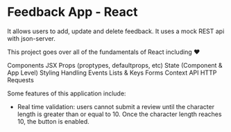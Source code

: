 # Feedback App - React

It allows users to add, update and delete feedback. It uses a mock REST api with json-server.

This project goes over all of the fundamentals of React including ❤️

Components
JSX
Props (proptypes, defaultprops, etc)
State (Component & App Level)
Styling
Handling Events
Lists & Keys
Forms
Context API
HTTP Requests

Some features of this application include:

- Real time validation: users cannot submit a review until the character length is greater than or equal to 10. Once the character length reaches 10, the button is enabled.
